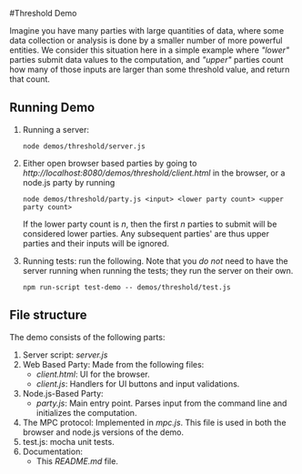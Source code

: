 #Threshold Demo

Imagine you have many parties with large quantities of data, where some data collection or analysis is done by a smaller
number of more powerful entities. We consider this situation here in a simple example where *"lower"* parties submit 
data values to the computation, and *"upper"* parties count how many of those inputs are larger than some threshold 
value, and return that count. 
## Running Demo
1. Running a server:
    ```shell
    node demos/threshold/server.js
    ```

2. Either open browser based parties by going to *http://localhost:8080/demos/threshold/client.html* in the 
browser, or a node.js party by running 
    ```shell
    node demos/threshold/party.js <input> <lower party count> <upper party count>
    ```
    If the lower party count is *n*, then the first *n* parties to submit will be considered lower parties. Any subsequent
    parties' are thus upper parties and their inputs will be ignored.
    
3. Running tests: run the following. Note that you *do not* need to have the server running when running the tests; they run the server on their own.
    ```shell
    npm run-script test-demo -- demos/threshold/test.js
    ```

## File structure
The demo consists of the following parts:
1. Server script: *server.js*
2. Web Based Party: Made from the following files:
    * *client.html*: UI for the browser.
    * *client.js*: Handlers for UI buttons and input validations.
3. Node.js-Based Party: 
    * *party.js*: Main entry point. Parses input from the command line and initializes the computation.
4. The MPC protocol: Implemented in *mpc.js*. This file is used in both the browser and node.js versions of the demo.
5. test.js: mocha unit tests.
6. Documentation:
    * This *README.md* file.

